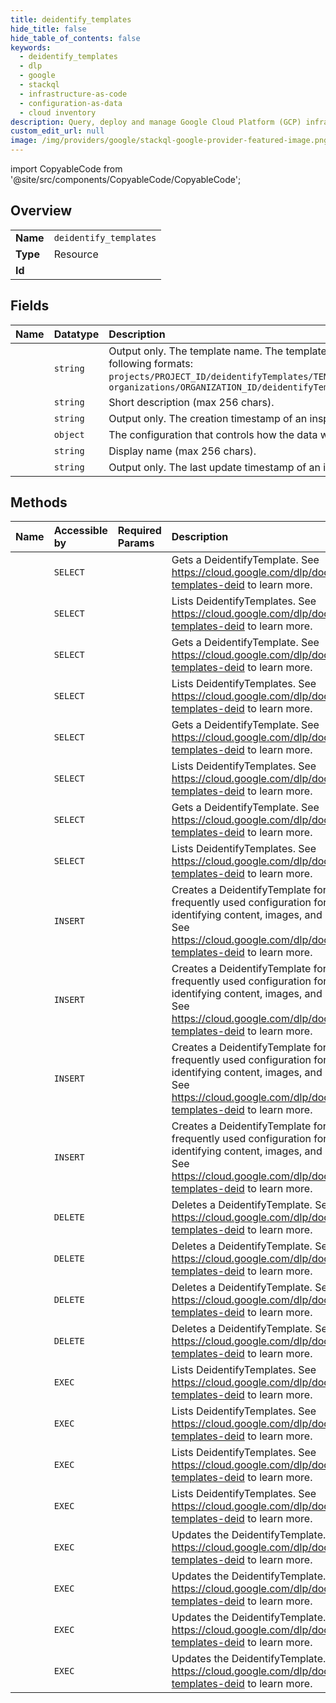 ```yaml
---
title: deidentify_templates
hide_title: false
hide_table_of_contents: false
keywords:
  - deidentify_templates
  - dlp
  - google    
  - stackql
  - infrastructure-as-code
  - configuration-as-data
  - cloud inventory
description: Query, deploy and manage Google Cloud Platform (GCP) infrastructure and resources using SQL
custom_edit_url: null
image: /img/providers/google/stackql-google-provider-featured-image.png
---
```


import CopyableCode from '@site/src/components/CopyableCode/CopyableCode';




## Overview
<table><tbody>
<tr><td><b>Name</b></td><td><code>deidentify_templates</code></td></tr>
<tr><td><b>Type</b></td><td>Resource</td></tr>
<tr><td><b>Id</b></td><td><CopyableCode code="google.dlp.deidentify_templates" /></td></tr>
</tbody></table>

## Fields
| Name | Datatype | Description |
|:-----|:---------|:------------|
| <CopyableCode code="name" /> | `string` | Output only. The template name. The template will have one of the following formats: `projects/PROJECT_ID/deidentifyTemplates/TEMPLATE_ID` OR `organizations/ORGANIZATION_ID/deidentifyTemplates/TEMPLATE_ID` |
| <CopyableCode code="description" /> | `string` | Short description (max 256 chars). |
| <CopyableCode code="createTime" /> | `string` | Output only. The creation timestamp of an inspectTemplate. |
| <CopyableCode code="deidentifyConfig" /> | `object` | The configuration that controls how the data will change. |
| <CopyableCode code="displayName" /> | `string` | Display name (max 256 chars). |
| <CopyableCode code="updateTime" /> | `string` | Output only. The last update timestamp of an inspectTemplate. |
## Methods
| Name | Accessible by | Required Params | Description |
|:-----|:--------------|:----------------|:------------|
| <CopyableCode code="organizations_deidentify_templates_get" /> | `SELECT` | <CopyableCode code="deidentifyTemplatesId, organizationsId" /> | Gets a DeidentifyTemplate. See https://cloud.google.com/dlp/docs/creating-templates-deid to learn more. |
| <CopyableCode code="organizations_deidentify_templates_list" /> | `SELECT` | <CopyableCode code="organizationsId" /> | Lists DeidentifyTemplates. See https://cloud.google.com/dlp/docs/creating-templates-deid to learn more. |
| <CopyableCode code="organizations_locations_deidentify_templates_get" /> | `SELECT` | <CopyableCode code="deidentifyTemplatesId, locationsId, organizationsId" /> | Gets a DeidentifyTemplate. See https://cloud.google.com/dlp/docs/creating-templates-deid to learn more. |
| <CopyableCode code="organizations_locations_deidentify_templates_list" /> | `SELECT` | <CopyableCode code="locationsId, organizationsId" /> | Lists DeidentifyTemplates. See https://cloud.google.com/dlp/docs/creating-templates-deid to learn more. |
| <CopyableCode code="projects_deidentify_templates_get" /> | `SELECT` | <CopyableCode code="deidentifyTemplatesId, projectsId" /> | Gets a DeidentifyTemplate. See https://cloud.google.com/dlp/docs/creating-templates-deid to learn more. |
| <CopyableCode code="projects_deidentify_templates_list" /> | `SELECT` | <CopyableCode code="projectsId" /> | Lists DeidentifyTemplates. See https://cloud.google.com/dlp/docs/creating-templates-deid to learn more. |
| <CopyableCode code="projects_locations_deidentify_templates_get" /> | `SELECT` | <CopyableCode code="deidentifyTemplatesId, locationsId, projectsId" /> | Gets a DeidentifyTemplate. See https://cloud.google.com/dlp/docs/creating-templates-deid to learn more. |
| <CopyableCode code="projects_locations_deidentify_templates_list" /> | `SELECT` | <CopyableCode code="locationsId, projectsId" /> | Lists DeidentifyTemplates. See https://cloud.google.com/dlp/docs/creating-templates-deid to learn more. |
| <CopyableCode code="organizations_deidentify_templates_create" /> | `INSERT` | <CopyableCode code="organizationsId" /> | Creates a DeidentifyTemplate for reusing frequently used configuration for de-identifying content, images, and storage. See https://cloud.google.com/dlp/docs/creating-templates-deid to learn more. |
| <CopyableCode code="organizations_locations_deidentify_templates_create" /> | `INSERT` | <CopyableCode code="locationsId, organizationsId" /> | Creates a DeidentifyTemplate for reusing frequently used configuration for de-identifying content, images, and storage. See https://cloud.google.com/dlp/docs/creating-templates-deid to learn more. |
| <CopyableCode code="projects_deidentify_templates_create" /> | `INSERT` | <CopyableCode code="projectsId" /> | Creates a DeidentifyTemplate for reusing frequently used configuration for de-identifying content, images, and storage. See https://cloud.google.com/dlp/docs/creating-templates-deid to learn more. |
| <CopyableCode code="projects_locations_deidentify_templates_create" /> | `INSERT` | <CopyableCode code="locationsId, projectsId" /> | Creates a DeidentifyTemplate for reusing frequently used configuration for de-identifying content, images, and storage. See https://cloud.google.com/dlp/docs/creating-templates-deid to learn more. |
| <CopyableCode code="organizations_deidentify_templates_delete" /> | `DELETE` | <CopyableCode code="deidentifyTemplatesId, organizationsId" /> | Deletes a DeidentifyTemplate. See https://cloud.google.com/dlp/docs/creating-templates-deid to learn more. |
| <CopyableCode code="organizations_locations_deidentify_templates_delete" /> | `DELETE` | <CopyableCode code="deidentifyTemplatesId, locationsId, organizationsId" /> | Deletes a DeidentifyTemplate. See https://cloud.google.com/dlp/docs/creating-templates-deid to learn more. |
| <CopyableCode code="projects_deidentify_templates_delete" /> | `DELETE` | <CopyableCode code="deidentifyTemplatesId, projectsId" /> | Deletes a DeidentifyTemplate. See https://cloud.google.com/dlp/docs/creating-templates-deid to learn more. |
| <CopyableCode code="projects_locations_deidentify_templates_delete" /> | `DELETE` | <CopyableCode code="deidentifyTemplatesId, locationsId, projectsId" /> | Deletes a DeidentifyTemplate. See https://cloud.google.com/dlp/docs/creating-templates-deid to learn more. |
| <CopyableCode code="_organizations_deidentify_templates_list" /> | `EXEC` | <CopyableCode code="organizationsId" /> | Lists DeidentifyTemplates. See https://cloud.google.com/dlp/docs/creating-templates-deid to learn more. |
| <CopyableCode code="_organizations_locations_deidentify_templates_list" /> | `EXEC` | <CopyableCode code="locationsId, organizationsId" /> | Lists DeidentifyTemplates. See https://cloud.google.com/dlp/docs/creating-templates-deid to learn more. |
| <CopyableCode code="_projects_deidentify_templates_list" /> | `EXEC` | <CopyableCode code="projectsId" /> | Lists DeidentifyTemplates. See https://cloud.google.com/dlp/docs/creating-templates-deid to learn more. |
| <CopyableCode code="_projects_locations_deidentify_templates_list" /> | `EXEC` | <CopyableCode code="locationsId, projectsId" /> | Lists DeidentifyTemplates. See https://cloud.google.com/dlp/docs/creating-templates-deid to learn more. |
| <CopyableCode code="organizations_deidentify_templates_patch" /> | `EXEC` | <CopyableCode code="deidentifyTemplatesId, organizationsId" /> | Updates the DeidentifyTemplate. See https://cloud.google.com/dlp/docs/creating-templates-deid to learn more. |
| <CopyableCode code="organizations_locations_deidentify_templates_patch" /> | `EXEC` | <CopyableCode code="deidentifyTemplatesId, locationsId, organizationsId" /> | Updates the DeidentifyTemplate. See https://cloud.google.com/dlp/docs/creating-templates-deid to learn more. |
| <CopyableCode code="projects_deidentify_templates_patch" /> | `EXEC` | <CopyableCode code="deidentifyTemplatesId, projectsId" /> | Updates the DeidentifyTemplate. See https://cloud.google.com/dlp/docs/creating-templates-deid to learn more. |
| <CopyableCode code="projects_locations_deidentify_templates_patch" /> | `EXEC` | <CopyableCode code="deidentifyTemplatesId, locationsId, projectsId" /> | Updates the DeidentifyTemplate. See https://cloud.google.com/dlp/docs/creating-templates-deid to learn more. |
